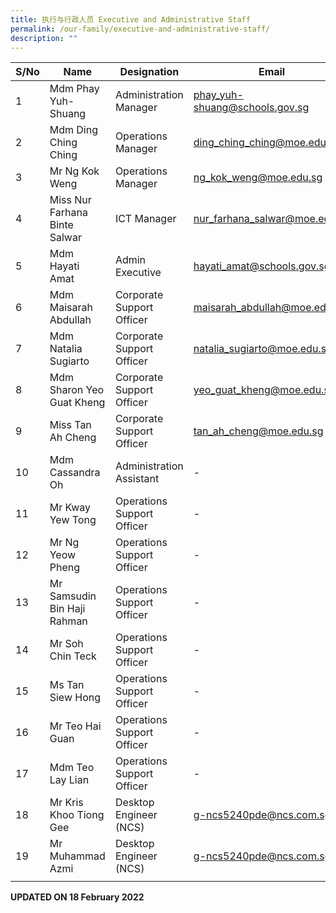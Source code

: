 ```yaml
---
title: 执行与行政人员 Executive and Administrative Staff
permalink: /our-family/executive-and-administrative-staff/
description: ""
---
```


| S/No | Name | Designation | Email |
|---|---|---|---|
| 1 | Mdm Phay Yuh-Shuang | Administration Manager | phay_yuh-shuang@schools.gov.sg |
| 2 | Mdm Ding Ching Ching | Operations Manager | ding_ching_ching@moe.edu.sg |
| 3 | Mr Ng Kok Weng | Operations Manager | ng_kok_weng@moe.edu.sg |
| 4 | Miss Nur Farhana Binte Salwar | ICT Manager | nur_farhana_salwar@moe.edu.sg |
| 5 | Mdm Hayati Amat | Admin Executive | hayati_amat@schools.gov.sg |
| 6 | Mdm Maisarah Abdullah | Corporate Support Officer | maisarah_abdullah@moe.edu.sg |
| 7 | Mdm Natalia Sugiarto	 | Corporate Support Officer | natalia_sugiarto@moe.edu.sg  |
| 8 | Mdm Sharon Yeo Guat Kheng | Corporate Support Officer  | yeo_guat_kheng@moe.edu.sg  |
| 9 | Miss Tan Ah Cheng  | Corporate Support Officer  | tan_ah_cheng@moe.edu.sg |
| 10 | Mdm Cassandra Oh | Administration Assistant | - |
| 11 | Mr Kway Yew Tong | Operations Support Officer | - |
| 12 | Mr Ng Yeow Pheng | Operations Support Officer | - |
| 13 |  Mr Samsudin Bin Haji Rahman |  Operations Support Officer | -  |
| 14 |   Mr Soh Chin Teck |   Operations Support Officer |  -  |
| 15 | Ms Tan Siew Hong  | Operations Support Officer  |  -  |
| 16 | Mr Teo Hai Guan  | Operations Support Officer  |  - |
| 17 | Mdm Teo Lay Lian  | Operations Support Officer |  - |
| 18 | Mr Kris Khoo Tiong Gee | Desktop Engineer (NCS) | g-ncs5240pde@ncs.com.sg |
| 19 | Mr Muhammad Azmi | Desktop Engineer (NCS) | g-ncs5240pde@ncs.com.sg |
| | | | 

**UPDATED ON 18 February 2022**